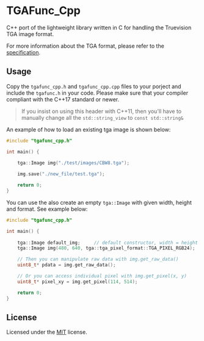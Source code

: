 # TGAFunc_Cpp

C++ port of the lightweight library written in C for handling the Truevision TGA image format.

For more information about the TGA format, please refer to the
[specification](http://www.dca.fee.unicamp.br/~martino/disciplinas/ea978/tgaffs.pdf).

## Usage

Copy the `tgafunc_cpp.h` and `tgafunc_cpp.cpp` files to your porject and include the
`tgafunc.h` in your code. Please make sure that your compiler compliant with
the C++17 standard or newer. 

> If you insist on using this header with C++11, then you'll have to manually change all the `std::string_view` to `const std::string&`

An example of how to load an existing tga image is shown below:

```c++
#include "tgafunc_cpp.h"

int main() {
    
    tga::Image img("./test/images/CBW8.tga");

    img.save("./new_file/test.tga");

    return 0;
}
```

You can use the also create an empty `tga::Image` with given width, height and format. See example below:

```c++
#include "tgafunc_cpp.h"

int main() {
    
    tga::Image default_img;     // default constructor, width = height = 0
    tga::Image img(480, 640, tga::tga_pixel_format::TGA_PIXEL_RGB24);

    // Then you can manipulate raw data with img.get_raw_data()
    uint8_t* pdata = img.get_raw_data();

    // Or you can access individual pixel with img.get_pixel(x, y)
    uint8_t* pixel_xy = img.get_pixel(114, 514);

    return 0;
}
```

## License

Licensed under the [MIT](LICENSE) license.
